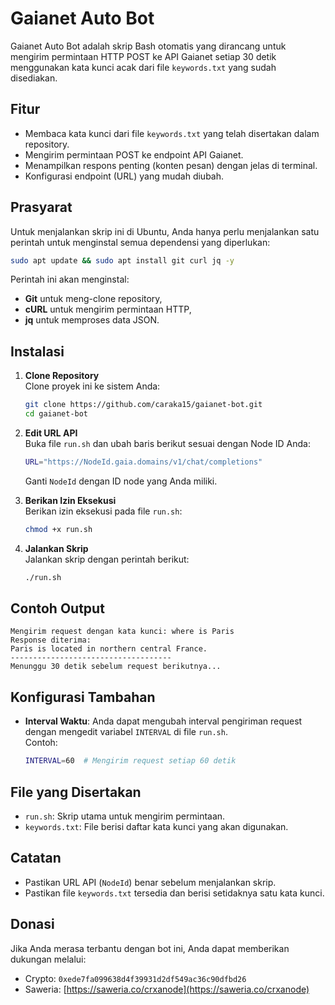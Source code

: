 # Gaianet Auto Bot

Gaianet Auto Bot adalah skrip Bash otomatis yang dirancang untuk mengirim permintaan HTTP POST ke API Gaianet setiap 30 detik menggunakan kata kunci acak dari file `keywords.txt` yang sudah disediakan.

## Fitur

- Membaca kata kunci dari file `keywords.txt` yang telah disertakan dalam repository.
- Mengirim permintaan POST ke endpoint API Gaianet.
- Menampilkan respons penting (konten pesan) dengan jelas di terminal.
- Konfigurasi endpoint (URL) yang mudah diubah.

## Prasyarat

Untuk menjalankan skrip ini di Ubuntu, Anda hanya perlu menjalankan satu perintah untuk menginstal semua dependensi yang diperlukan:

```bash
sudo apt update && sudo apt install git curl jq -y
```

Perintah ini akan menginstal:

- **Git** untuk meng-clone repository,
- **cURL** untuk mengirim permintaan HTTP,
- **jq** untuk memproses data JSON.

## Instalasi

1. **Clone Repository**  
   Clone proyek ini ke sistem Anda:

   ```bash
   git clone https://github.com/caraka15/gaianet-bot.git
   cd gaianet-bot
   ```

2. **Edit URL API**  
   Buka file `run.sh` dan ubah baris berikut sesuai dengan Node ID Anda:

   ```bash
   URL="https://NodeId.gaia.domains/v1/chat/completions"
   ```

   Ganti `NodeId` dengan ID node yang Anda miliki.

3. **Berikan Izin Eksekusi**  
   Berikan izin eksekusi pada file `run.sh`:

   ```bash
   chmod +x run.sh
   ```

4. **Jalankan Skrip**  
   Jalankan skrip dengan perintah berikut:
   ```bash
   ./run.sh
   ```

## Contoh Output

```
Mengirim request dengan kata kunci: where is Paris
Response diterima:
Paris is located in northern central France.
------------------------------------
Menunggu 30 detik sebelum request berikutnya...
```

## Konfigurasi Tambahan

- **Interval Waktu**: Anda dapat mengubah interval pengiriman request dengan mengedit variabel `INTERVAL` di file `run.sh`.  
  Contoh:
  ```bash
  INTERVAL=60  # Mengirim request setiap 60 detik
  ```

## File yang Disertakan

- `run.sh`: Skrip utama untuk mengirim permintaan.
- `keywords.txt`: File berisi daftar kata kunci yang akan digunakan.

## Catatan

- Pastikan URL API (`NodeId`) benar sebelum menjalankan skrip.
- Pastikan file `keywords.txt` tersedia dan berisi setidaknya satu kata kunci.

## Donasi

Jika Anda merasa terbantu dengan bot ini, Anda dapat memberikan dukungan melalui:

- Crypto: `0xede7fa099638d4f39931d2df549ac36c90dfbd26`
- Saweria: [https://saweria.co/crxanode](https://saweria.co/crxanode)
